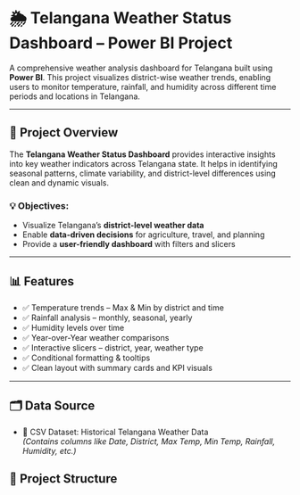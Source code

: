 # 🌦 Telangana Weather Status Dashboard – Power BI Project

A comprehensive weather analysis dashboard for Telangana built using **Power BI**. This project visualizes district-wise weather trends, enabling users to monitor temperature, rainfall, and humidity across different time periods and locations in Telangana.

---

## 📌 Project Overview

The **Telangana Weather Status Dashboard** provides interactive insights into key weather indicators across Telangana state. It helps in identifying seasonal patterns, climate variability, and district-level differences using clean and dynamic visuals.

### 💡 Objectives:
- Visualize Telangana’s **district-level weather data**
- Enable **data-driven decisions** for agriculture, travel, and planning
- Provide a **user-friendly dashboard** with filters and slicers

---

## 📊 Features

- ✅ Temperature trends – Max & Min by district and time
- ✅ Rainfall analysis – monthly, seasonal, yearly
- ✅ Humidity levels over time
- ✅ Year-over-Year weather comparisons
- ✅ Interactive slicers – district, year, weather type
- ✅ Conditional formatting & tooltips
- ✅ Clean layout with summary cards and KPI visuals

---

## 🗂 Data Source

- 📄 CSV Dataset: Historical Telangana Weather Data  
  *(Contains columns like Date, District, Max Temp, Min Temp, Rainfall, Humidity, etc.)*


## 📁 Project Structure

